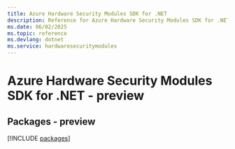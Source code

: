 ```yaml
---
title: Azure Hardware Security Modules SDK for .NET
description: Reference for Azure Hardware Security Modules SDK for .NET
ms.date: 06/02/2025
ms.topic: reference
ms.devlang: dotnet
ms.service: hardwaresecuritymodules
---
```

# Azure Hardware Security Modules SDK for .NET - preview
## Packages - preview
[!INCLUDE [packages](hardware-security-modules-index.md)]